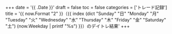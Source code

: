 +++
date = '{{ .Date }}'
draft = false
toc = false
categories = ['トレード記録']
title = '{{ now.Format "2" }}（{{ index (dict "Sunday" "日" "Monday" "月" "Tuesday" "火" "Wednesday" "水" "Thursday" "木" "Friday" "金" "Saturday" "土") (now.Weekday | printf "%s") }}）のデイトレ結果'
+++
